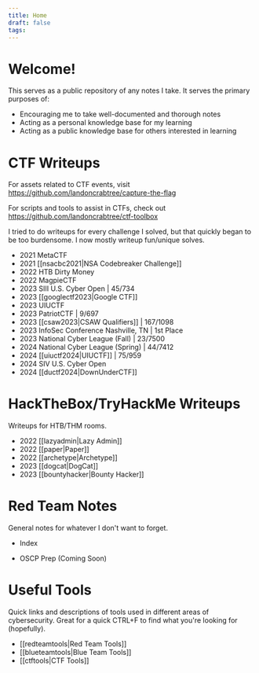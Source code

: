 ```yaml
---
title: Home
draft: false
tags:
---
```

# Welcome! 

This serves as a public repository of any notes I take. It serves the primary purposes of:
* Encouraging me to take well-documented and thorough notes
* Acting as a personal knowledge base for my learning 
* Acting as a public knowledge base for others interested in learning

# CTF Writeups
For assets related to CTF events, visit https://github.com/landoncrabtree/capture-the-flag

For scripts and tools to assist in CTFs, check out https://github.com/landoncrabtree/ctf-toolbox

I tried to do writeups for every challenge I solved, but that quickly began to be too burdensome. I now mostly writeup fun/unique solves. 

- 2021 MetaCTF 
- 2021 [[nsacbc2021|NSA Codebreaker Challenge]]
- 2022 HTB Dirty Money
- 2022 MagpieCTF
- 2023 SIII U.S. Cyber Open | 45/734
- 2023 [[googlectf2023|Google CTF]]
- 2023 UIUCTF
- 2023 PatriotCTF | 9/697
- 2023 [[csaw2023|CSAW Qualifiers]] | 167/1098
- 2023 InfoSec Conference Nashville, TN | 1st Place
- 2023 National Cyber League (Fall) | 23/7500
- 2024 National Cyber League (Spring) | 44/7412
- 2024 [[uiuctf2024|UIUCTF]] | 75/959
- 2024 SIV U.S. Cyber Open
- 2024 [[ductf2024|DownUnderCTF]]

# HackTheBox/TryHackMe Writeups
Writeups for HTB/THM rooms.
- 2022 [[lazyadmin|Lazy Admin]]
- 2022  [[paper|Paper]]
- 2022 [[archetype|Archetype]]
- 2023 [[dogcat|DogCat]]
- 2023 [[bountyhacker|Bounty Hacker]]

# Red Team Notes
General notes for whatever I don't want to forget.
* Index
- OSCP Prep (Coming Soon)

# Useful Tools
Quick links and descriptions of tools used in different areas of cybersecurity. Great for a quick CTRL+F to find what you're looking for (hopefully).
- [[redteamtools|Red Team Tools]]
- [[blueteamtools|Blue Team Tools]]
- [[ctftools|CTF Tools]]
